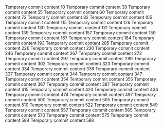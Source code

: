 Temporary commit content 10
Temporary commit content 30
Temporary commit content 55
Temporary commit content 60
Temporary commit content 72
Temporary commit content 82
Temporary commit content 105
Temporary commit content 115
Temporary commit content 126
Temporary commit content 130
Temporary commit content 131
Temporary commit content 139
Temporary commit content 157
Temporary commit content 159
Temporary commit content 167
Temporary commit content 184
Temporary commit content 193
Temporary commit content 205
Temporary commit content 226
Temporary commit content 230
Temporary commit content 246
Temporary commit content 267
Temporary commit content 273
Temporary commit content 297
Temporary commit content 299
Temporary commit content 302
Temporary commit content 323
Temporary commit content 334
Temporary commit content 336
Temporary commit content 337
Temporary commit content 344
Temporary commit content 347
Temporary commit content 354
Temporary commit content 355
Temporary commit content 367
Temporary commit content 387
Temporary commit content 415
Temporary commit content 420
Temporary commit content 434
Temporary commit content 474
Temporary commit content 497
Temporary commit content 500
Temporary commit content 505
Temporary commit content 510
Temporary commit content 522
Temporary commit content 549
Temporary commit content 557
Temporary commit content 565
Temporary commit content 570
Temporary commit content 575
Temporary commit content 584
Temporary commit content 588
